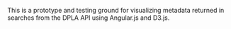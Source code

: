 This is a prototype and testing ground for visualizing metadata returned in searches from the DPLA API using Angular.js and D3.js.